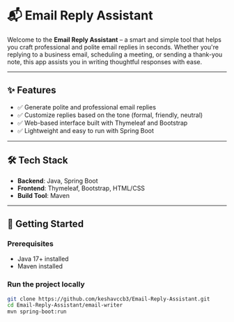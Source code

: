 # 📬 Email Reply Assistant

Welcome to the **Email Reply Assistant** – a smart and simple tool that helps you craft professional and polite email replies in seconds. Whether you're replying to a business email, scheduling a meeting, or sending a thank-you note, this app assists you in writing thoughtful responses with ease.

---

## ✨ Features

- ✅ Generate polite and professional email replies
- ✅ Customize replies based on the tone (formal, friendly, neutral)
- ✅ Web-based interface built with Thymeleaf and Bootstrap
- ✅ Lightweight and easy to run with Spring Boot

---

## 🛠️ Tech Stack

- **Backend**: Java, Spring Boot
- **Frontend**: Thymeleaf, Bootstrap, HTML/CSS
- **Build Tool**: Maven

---

## 🚀 Getting Started

### Prerequisites
- Java 17+ installed
- Maven installed

### Run the project locally

```bash
git clone https://github.com/keshavccb3/Email-Reply-Assistant.git
cd Email-Reply-Assistant/email-writer
mvn spring-boot:run
